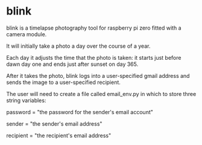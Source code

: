 # blink

blink is a timelapse photography tool for raspberry pi zero fitted with a camera module.

It will initially take a photo a day over the course of a year. 

Each day it adjusts the time that the photo is taken: it starts just before dawn day one and ends just after sunset on day 365.

After it takes the photo, blink logs into a user-specified gmail address and sends the image to a user-specified recipient.

The user will need to create a file called email_env.py in which to store three string variables:

password = "the password for the sender's email account"

sender = "the sender's email address"

recipient = "the recipient's email address"

